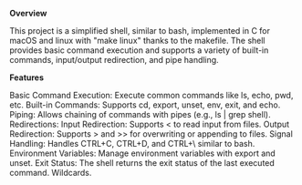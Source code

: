 **Overview**

This project is a simplified shell, similar to bash, implemented in C for macOS and linux with "make linux" thanks to the makefile. The shell provides basic command execution and supports a variety of built-in commands, input/output redirection, and pipe handling.

**Features**

Basic Command Execution: Execute common commands like ls, echo, pwd, etc.
Built-in Commands: Supports cd, export, unset, env, exit, and echo.
Piping: Allows chaining of commands with pipes (e.g., ls | grep shell).
Redirections:
Input Redirection: Supports < to read input from files.
Output Redirection: Supports > and >> for overwriting or appending to files.
Signal Handling: Handles CTRL+C, CTRL+D, and CTRL+\\ similar to bash.
Environment Variables: Manage environment variables with export and unset.
Exit Status: The shell returns the exit status of the last executed command.
Wildcards.
